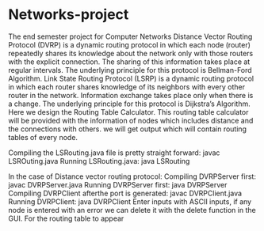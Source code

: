 # Networks-project
The end semester project for Computer Networks
Distance Vector Routing Protocol (DVRP) is a dynamic routing protocol in which each node (router) repeatedly shares its knowledge about the network only with those routers with the explicit connection. The sharing of this information takes place at regular intervals. The underlying principle for this protocol is Bellman-Ford Algorithm.
Link State Routing Protocol (LSRP) is a dynamic routing protocol in which each router shares knowledge of its neighbors with every other router in the network. Information exchange takes place only when there is a change. The underlying principle for this protocol is Dijkstra’s Algorithm. 
Here we design the Routing Table Calculator. This routing table calculator will be provided with the information of nodes which includes distance and the connections with others. we will get output which will contain routing tables of every node.

Compiling the LSRouting.java file is pretty straight forward: javac LSROuting.java
Running LSRouting.java: java LSRouting

In the case of Distance vector routing protocol:
              Compiling DVRPServer first: javac DVRPServer.java
              Running DVRPServer first: java DVRPServer
              Compiling DVRPClient afterthe port is generated: javac DVRPClient.java
              Running DVRPClient: java DVRPClient
Enter inputs with ASCII inputs, if any node is entered with an error we can delete it with the delete function in the GUI.
For the routing table to appear
